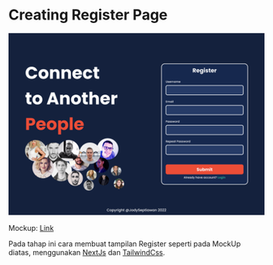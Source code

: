 # Creating Register Page

![image-1](./for-readme-1.png)

Mockup: [Link](https://www.figma.com/file/7fUBmF9D9JZ7tcOg4DFmJ8/Chat-App-with-KontenBase?node-id=2%3A2)

Pada tahap ini cara membuat tampilan Register seperti pada MockUp diatas, menggunakan [NextJs](https://nextjs.org/) dan [TailwindCss](https://tailwindcss.com/).
